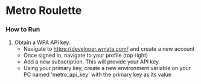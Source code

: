 # Metro Roulette

### How to Run

1. Obtain a WPA API key. 
    - Navigate to https://developer.wmata.com/ and create a new account
    - Once signed in, navigate to your profile (top right)
    - Add a new subscription. This will provide your API key.
    - Using your primary key, create a new environment variable on your PC
    named 'metro_api_key' with the primary key as its value